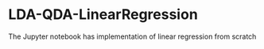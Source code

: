 # LDA-QDA-LinearRegression

The Jupyter notebook has implementation of linear regression from scratch
